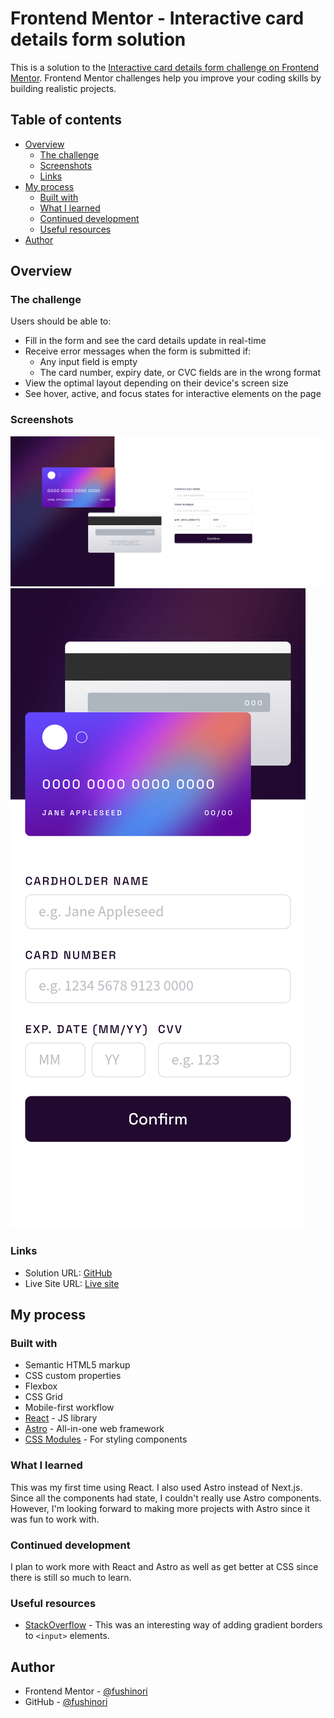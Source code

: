 # Frontend Mentor - Interactive card details form solution

This is a solution to the [Interactive card details form challenge on Frontend Mentor](https://www.frontendmentor.io/challenges/interactive-card-details-form-XpS8cKZDWw). Frontend Mentor challenges help you improve your coding skills by building realistic projects.

## Table of contents

- [Overview](#overview)
  - [The challenge](#the-challenge)
  - [Screenshots](#screenshots)
  - [Links](#links)
- [My process](#my-process)
  - [Built with](#built-with)
  - [What I learned](#what-i-learned)
  - [Continued development](#continued-development)
  - [Useful resources](#useful-resources)
- [Author](#author)

## Overview

### The challenge

Users should be able to:

- Fill in the form and see the card details update in real-time
- Receive error messages when the form is submitted if:
  - Any input field is empty
  - The card number, expiry date, or CVC fields are in the wrong format
- View the optimal layout depending on their device's screen size
- See hover, active, and focus states for interactive elements on the page

### Screenshots

![](./screenshots/screenshot-desktop.png)
![](./screenshots/screenshot-mobile.png)

### Links

- Solution URL: [GitHub](https://github.com/fushinori/frontendmentor/tree/master/interactive-card-details-form-main)
- Live Site URL: [Live site](https://interactive-card-form-fushinori.netlify.app/)

## My process

### Built with

- Semantic HTML5 markup
- CSS custom properties
- Flexbox
- CSS Grid
- Mobile-first workflow
- [React](https://reactjs.org/) - JS library
- [Astro](https://astro.build/) - All-in-one web framework
- [CSS Modules](https://github.com/css-modules/css-modules/) - For styling components

### What I learned

This was my first time using React. I also used Astro instead of Next.js. Since all the components had state, I couldn't really use Astro components. However, I'm looking forward to making more projects with Astro since it was fun to work with.

### Continued development

I plan to work more with React and Astro as well as get better at CSS since there is still so much to learn.

### Useful resources

- [StackOverflow](https://stackoverflow.com/a/73844396) - This was an interesting way of adding gradient borders to `<input>` elements.

## Author

- Frontend Mentor - [@fushinori](https://www.frontendmentor.io/profile/fushinori)
- GitHub - [@fushinori](https://github.com/fushinori)
